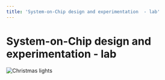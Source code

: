 ```yaml
---
title: 'System-on-Chip design and experimentation  - lab'
---
```


# System-on-Chip design and experimentation - lab

![Christmas lights](/img/xmaslights.jpg)

